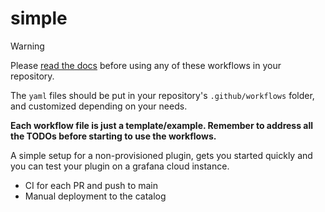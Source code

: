 # simple

> [!WARNING]
>
> Please [read the docs](https://enghub.grafana-ops.net/docs/default/component/grafana-plugins-platform/plugins-ci-github-actions/010-plugins-ci-github-actions) before using any of these workflows in your repository.

The `yaml` files should be put in your repository's `.github/workflows` folder, and customized depending on your needs.

**Each workflow file is just a template/example. Remember to address all the TODOs before starting to use the workflows.**

<!-- README start -->
<!-- order: 0 -->

A simple setup for a non-provisioned plugin, gets you started quickly and you can test your plugin on a grafana cloud instance.

- CI for each PR and push to main
- Manual deployment to the catalog
